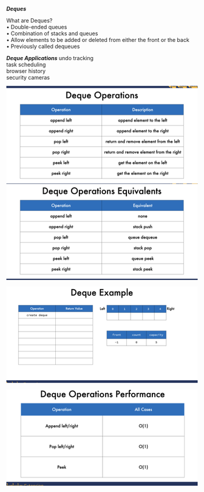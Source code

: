 ***Deques***

What are Deques?    
• Double-ended queues   
• Combination of stacks and queues  
• Allow elements to be added or deleted from either the front or the back   
• Previously called dequeues


***Deque Applications***
undo tracking   
task scheduling     
browser history     
security cameras

![alt text](image-15.png)
![alt text](image-16.png)

![alt text](image-17.png)


![alt text](image-18.png)